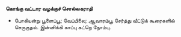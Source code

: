**கொங்கு வட்டார வழக்குச் சொல்லகராதி**
- போகியன்று பூளைப்பூ; வேப்பிலை; ஆவாரம்பூ சேர்த்து வீட்டுக் கூரைகளில் செருகுதல். இன்னிக்கி காப்பு கட்றெ நோம்பு.

